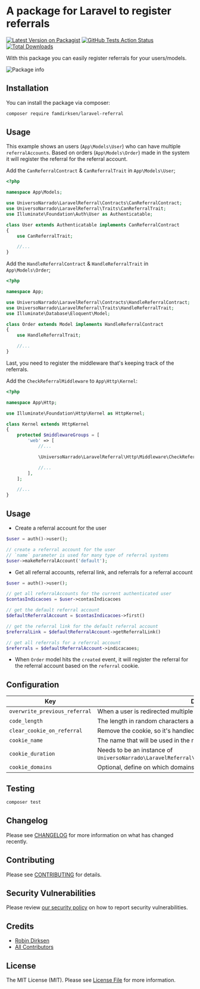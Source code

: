 # A package for Laravel to register referrals

[![Latest Version on Packagist](https://img.shields.io/packagist/v/famdirksen/laravel-referral.svg?style=flat-square)](https://packagist.org/packages/famdirksen/laravel-referral)
[![GitHub Tests Action Status](https://img.shields.io/github/workflow/status/famdirksen/laravel-referral/Tests?label=tests)](https://github.com/famdirksen/laravel-referral/actions?query=workflow%3ATests+branch%3Amaster)
[![Total Downloads](https://img.shields.io/packagist/dt/famdirksen/laravel-referral.svg?style=flat-square)](https://packagist.org/packages/famdirksen/laravel-referral)

With this package you can easily register referrals for your users/models.

![Package info](https://banners.beyondco.de/Laravel%20Referral.png?theme=light&packageManager=composer+require&packageName=famdirksen%2Flaravel-referral&pattern=architect&style=style_1&description=Register+referrals+in+your+application+with+ease.&md=1&showWatermark=0&fontSize=100px&images=https%3A%2F%2Flaravel.com%2Fimg%2Flogomark.min.svg)

## Installation

You can install the package via composer:

```bash
composer require famdirksen/laravel-referral
```

## Usage

This example shows an users (`App\Models\User`) who can have multiple `referralAccounts`. Based on orders (`App\Models\Order`) made in the system it will register the referral for the referral account.

Add the `CanReferralContract` & `CanReferralTrait` in `App\Models\User`;

```php
<?php

namespace App\Models;

use UniversoNarrado\LaravelReferral\Contracts\CanReferralContract;
use UniversoNarrado\LaravelReferral\Traits\CanReferralTrait;
use Illuminate\Foundation\Auth\User as Authenticatable;

class User extends Authenticatable implements CanReferralContract
{
    use CanReferralTrait;

    //...
}
```

Add the `HandleReferralContract` & `HandleReferralTrait` in `App\Models\Order`;

```php
<?php

namespace App;

use UniversoNarrado\LaravelReferral\Contracts\HandleReferralContract;
use UniversoNarrado\LaravelReferral\Traits\HandleReferralTrait;
use Illuminate\Database\Eloquent\Model;

class Order extends Model implements HandleReferralContract
{
    use HandleReferralTrait;

    //...
}
```

Last, you need to register the middleware that's keeping track of the referrals.

Add the `CheckReferralMiddleware` to `App\Http\Kernel`:

```php
<?php

namespace App\Http;

use Illuminate\Foundation\Http\Kernel as HttpKernel;

class Kernel extends HttpKernel
{
    protected $middlewareGroups = [
        'web' => [
            //...

            \UniversoNarrado\LaravelReferral\Http\Middleware\CheckReferralMiddleware::class,

            //...
        ],
    ];

    //...
}
```

## Usage

-   Create a referral account for the user

```php
$user = auth()->user();

// create a referral account for the user
// `name` parameter is used for many type of referral systems
$user->makeReferralAccount('default');
```

-   Get all referral accounts, referral link, and referrals for a referral account

```php
$user = auth()->user();

// get all referralAccounts for the current authenticated user
$contasIndicacoes = $user->contasIndicacoes

// get the default referral account
$defaultReferralAccount = $contasIndicacoes->first()

// get the referral link for the default referral account
$referralLink = $defaultReferralAccount->getReferralLink()

// get all referrals for a referral account
$referrals = $defaultReferralAccount->indicacaoes;
```

-   When `Order` model hits the `created` event,
    it will register the referral for the referral account based on the
    `referral` cookie.

## Configuration

| Key                           | Description                                                                                            |
| ----------------------------- | ------------------------------------------------------------------------------------------------------ |
| `overwrite_previous_referral` | When a user is redirected multiple times, overwrite the previous referral.                             |
| `code_length`                 | The length in random characters a referral token needs to be.                                          |
| `clear_cookie_on_referral`    | Remove the cookie, so it's handled only once.                                                          |
| `cookie_name`                 | The name that will be used in the referral cookie registration.                                        |
| `cookie_duration`             | Needs to be an instance of `UniversoNarrado\LaravelReferral\Contracts\ReferralCookieDurationContract`. |
| `cookie_domains`              | Optional, define on which domains a cookie needs to be set.                                            |

## Testing

```bash
composer test
```

## Changelog

Please see [CHANGELOG](CHANGELOG.md) for more information on what has changed recently.

## Contributing

Please see [CONTRIBUTING](.github/CONTRIBUTING.md) for details.

## Security Vulnerabilities

Please review [our security policy](../../security/policy) on how to report security vulnerabilities.

## Credits

-   [Robin Dirksen](https://github.com/robindirksen1)
-   [All Contributors](../../contributors)

## License

The MIT License (MIT). Please see [License File](LICENSE.md) for more information.
